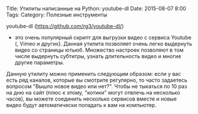 Title: Утилиты написанные на Python: youtube-dl
Date: 2015-08-07 8:00
Tags: 
Category: Полезные инструменты

youtube-dl (https://github.com/rg3/youtube-dl/)
- это очень популярный скрипт для выгрузки видео с сервиса Youtube (, Vimeo и других). Данная утилита позволяет очень легко выдернуть видео со страницы ютьюб. 
Множество настроек позволяют в том числе выдернуть субтитры, узнать длительность видео и многие другие параметры.

Данную утилиту можно применить следующим образом: если у вас есть ряд каналов, которые вы смотрите регулярно, то часто задаетесь вопросом "Вышло новое видео или нет?".
Чтобы не тыкаться по 10 раз на дню на сайт (плюс к этому, "котики" могут отвлечь на несколько часов), вы можете соединить несколько сервисов вместе и новые видео будут автоматически попадать к вам на компьютер. 

